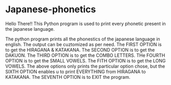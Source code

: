 # Japanese-phonetics
Hello There!! This Python program is used to print every phonetic present in the japanese language.

The python program prints all the phonestics of the japanese language in english. 
The output can be cuztomized as per need.
The FIRST OPTION is to get the HIRAGANA & KATAKANA.
The SECOND OPTION is to get the DAKUON.
The THIRD OPTION is to get the COMBO LETTERS.
THe FOURTH OPTION is to get the SMALL VOWELS.
The FITH OPTION is to get the LONG VOWELS.
The above options only prints the particular option chose, but the SIXTH OPTION enables u to print EVERYTHING from HIRAGANA to KATAKANA.
The SEVENTH OPTION is to EXIT the program.  

